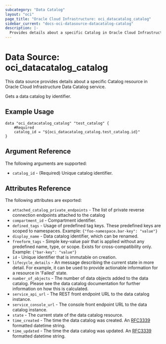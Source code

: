 ```yaml
---
subcategory: "Data Catalog"
layout: "oci"
page_title: "Oracle Cloud Infrastructure: oci_datacatalog_catalog"
sidebar_current: "docs-oci-datasource-datacatalog-catalog"
description: |-
  Provides details about a specific Catalog in Oracle Cloud Infrastructure Data Catalog service
---
```


# Data Source: oci_datacatalog_catalog
This data source provides details about a specific Catalog resource in Oracle Cloud Infrastructure Data Catalog service.

Gets a data catalog by identifier.

## Example Usage

```hcl
data "oci_datacatalog_catalog" "test_catalog" {
	#Required
	catalog_id = "${oci_datacatalog_catalog.test_catalog.id}"
}
```

## Argument Reference

The following arguments are supported:

* `catalog_id` - (Required) Unique catalog identifier.


## Attributes Reference

The following attributes are exported:

* `attached_catalog_private_endpoints` - The list of private reverse connection endpoints attached to the catalog
* `compartment_id` - Compartment identifier.
* `defined_tags` - Usage of predefined tag keys. These predefined keys are scoped to namespaces. Example: `{"foo-namespace.bar-key": "value"}` 
* `display_name` - Data catalog identifier, which can be renamed.
* `freeform_tags` - Simple key-value pair that is applied without any predefined name, type, or scope. Exists for cross-compatibility only. Example: `{"bar-key": "value"}` 
* `id` - Unique identifier that is immutable on creation.
* `lifecycle_details` - An message describing the current state in more detail.  For example, it can be used to provide actionable information for a resource in 'Failed' state. 
* `number_of_objects` - The number of data objects added to the data catalog. Please see the data catalog documentation for further information on how this is calculated. 
* `service_api_url` - The REST front endpoint URL to the data catalog instance.
* `service_console_url` - The console front endpoint URL to the data catalog instance.
* `state` - The current state of the data catalog resource.
* `time_created` - The time the data catalog was created. An [RFC3339](https://tools.ietf.org/html/rfc3339) formatted datetime string.
* `time_updated` - The time the data catalog was updated. An [RFC3339](https://tools.ietf.org/html/rfc3339) formatted datetime string.

